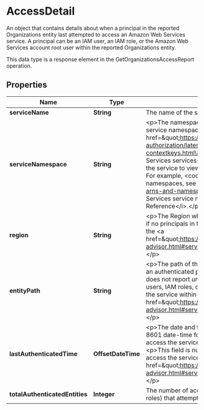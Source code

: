 

# AccessDetail

<p>An object that contains details about when a principal in the reported Organizations entity last attempted to access an Amazon Web Services service. A principal can be an IAM user, an IAM role, or the Amazon Web Services account root user within the reported Organizations entity.</p> <p>This data type is a response element in the <a>GetOrganizationsAccessReport</a> operation.</p>

## Properties

| Name | Type | Description | Notes |
|------------ | ------------- | ------------- | -------------|
|**serviceName** | **String** | The name of the service in which access was attempted. |  |
|**serviceNamespace** | **String** | &lt;p&gt;The namespace of the service in which access was attempted.&lt;/p&gt; &lt;p&gt;To learn the service namespace of a service, see &lt;a href&#x3D;\&quot;https://docs.aws.amazon.com/service-authorization/latest/reference/reference_policies_actions-resources-contextkeys.html\&quot;&gt;Actions, resources, and condition keys for Amazon Web Services services&lt;/a&gt; in the &lt;i&gt;Service Authorization Reference&lt;/i&gt;. Choose the name of the service to view details for that service. In the first paragraph, find the service prefix. For example, &lt;code&gt;(service prefix: a4b)&lt;/code&gt;. For more information about service namespaces, see &lt;a href&#x3D;\&quot;https://docs.aws.amazon.com/general/latest/gr/aws-arns-and-namespaces.html#genref-aws-service-namespaces\&quot;&gt;Amazon Web Services service namespaces&lt;/a&gt; in the &lt;i&gt;Amazon Web Services General Reference&lt;/i&gt;.&lt;/p&gt; |  |
|**region** | **String** | &lt;p&gt;The Region where the last service access attempt occurred.&lt;/p&gt; &lt;p&gt;This field is null if no principals in the reported Organizations entity attempted to access the service within the &lt;a href&#x3D;\&quot;https://docs.aws.amazon.com/IAM/latest/UserGuide/access_policies_access-advisor.html#service-last-accessed-reporting-period\&quot;&gt;tracking period&lt;/a&gt;.&lt;/p&gt; |  [optional] |
|**entityPath** | **String** | &lt;p&gt;The path of the Organizations entity (root, organizational unit, or account) from which an authenticated principal last attempted to access the service. Amazon Web Services does not report unauthenticated requests.&lt;/p&gt; &lt;p&gt;This field is null if no principals (IAM users, IAM roles, or root user) in the reported Organizations entity attempted to access the service within the &lt;a href&#x3D;\&quot;https://docs.aws.amazon.com/IAM/latest/UserGuide/access_policies_access-advisor.html#service-last-accessed-reporting-period\&quot;&gt;tracking period&lt;/a&gt;.&lt;/p&gt; |  [optional] |
|**lastAuthenticatedTime** | **OffsetDateTime** | &lt;p&gt;The date and time, in &lt;a href&#x3D;\&quot;http://www.iso.org/iso/iso8601\&quot;&gt;ISO 8601 date-time format&lt;/a&gt;, when an authenticated principal most recently attempted to access the service. Amazon Web Services does not report unauthenticated requests.&lt;/p&gt; &lt;p&gt;This field is null if no principals in the reported Organizations entity attempted to access the service within the &lt;a href&#x3D;\&quot;https://docs.aws.amazon.com/IAM/latest/UserGuide/access_policies_access-advisor.html#service-last-accessed-reporting-period\&quot;&gt;tracking period&lt;/a&gt;.&lt;/p&gt; |  [optional] |
|**totalAuthenticatedEntities** | **Integer** | The number of accounts with authenticated principals (root user, IAM users, and IAM roles) that attempted to access the service in the tracking period. |  [optional] |



